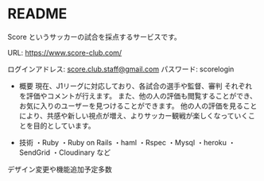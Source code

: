 # README

Score というサッカーの試合を採点するサービスです。

URL: https://www.score-club.com/

ログインアドレス: score.club.staff@gmail.com
パスワード: scorelogin

* 概要
現在、J1リーグに対応しており、各試合の選手や監督、審判
それぞれを評価やコメントが行えます。
また、他の人の評価も閲覧することができ、お気に入りのユーザーを見つけることができます。
他の人の評価を見ることにより、共感や新しい視点が増え、よりサッカー観戦が楽しくなっていくことを目的としています。

* 技術
・Ruby
・Ruby on Rails
・haml
・Rspec
・Mysql
・heroku
・SendGrid
・Cloudinary
など

デザイン変更や機能追加予定多数